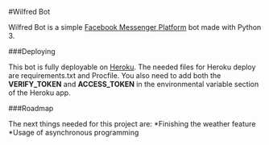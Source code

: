 #Wilfred Bot

Wilfred Bot is a simple [Facebook Messenger Platform](https://developers.facebook.com/docs/messenger-platform) bot made with Python 3.

###Deploying

This bot is fully deployable on [Heroku](https://www.heroku.com/). The needed files for Heroku deploy are requirements.txt and Procfile. You also need to add both the **VERIFY_TOKEN** and **ACCESS_TOKEN** in the environmental variable section of the Heroku app.

###Roadmap

The next things needed for this project are:
*Finishing the weather feature
*Usage of asynchronous programming 

